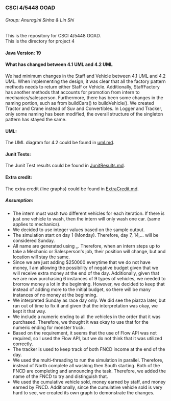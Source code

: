 ### CSCI 4/5448 OOAD
###### Group: Anuragini Sinha & Lin Shi
This is the repository for CSCI 4/5448 OOAD. <br>
This is the directory for project 4

#### Java Version: 19


#### What has changed between 4.1 UML and 4.2 UML
We had minimum changes in the Staff and Vehicle between 4.1 UML and 4.2 UML. When implementing the design, it was clear that all the factory pattern methods needs to return either Staff or Vehicle. Additionally, StaffFactory has another methods that accounts for promotion from intern to mechanics/salesperson. 
Furthermore, there has been some changes in the naming portion, such as from buildCars() to buildVehicle(). We created Tractor and Crane instead of Suv and Convertibles. In Logger and Tracker, only some naming has been modified, the overall structure of the singleton pattern has stayed the same.  

#### UML: 
The UML diagram for 4.2 could be found in [uml.md](uml.md). 

#### Junit Tests:
The Junit Test results could be found in [JunitResults.md](JUnitResults.md). 

#### Extra credit:
The extra credit (line graphs) could be found in [ExtraCredit.md](ExtraCredit.md). 

##### Assumption:
* The intern must wash two different vehicles for each iteration. If there is just one vehicle to wash, then the intern will only wash one car. (same applies to mechanics).
* We decided to use integer values based on the sample output.
* The simulation start on day 1 (Monday). Therefore, day 7, 14,... will be considered Sunday.
* All name are generated using **<location><position>_<unique id>**. Therefore, when an intern steps up to take a Mechanic or Salesperson's job, their position will change, but <unique id> and location will stay the same.
* Since we are just adding $250000 everytime that we do not have money, I am allowing the possibility of negative budget given that we will receive extra money at the end of the day. Additionally, given that we are now purchasing 6 instances of 9 types of vehicles, we needed to brorrow money a lot in the beginning. However, we decided to keep that instead of adding more to the initial budget, so there will be many instances of no money at the beginning. 
* We interpreted Sunday as race day only. We did see the piazza later, but ran out of time to fix it and given that the interpretation was okay, we kept it that way. 
* We include a numeric ending to all the vehicles in the order that it was purchased. Therefore, we thought it was okay to use that for the numeric ending for monster truck. 
* Based on the requirement, it seems that the use of Flow API was not required, so I used the Flow API, but we do not think that it was utilized correctly. 
* The tracker is used to keep track of both FNCD income at the end of the day. 
* We used the multi-threading to run the simulation in parallel. Therefore, instead of North complete all washing then South starting. Both of the FNCD are completing and announcing the task. Therefore, we added the name of the FNCD to try and distinguish that. 
* We used the cumulative vehicle sold, money earned by staff, and money earned by FNCD. Additionally, since the cumulative vehicle sold is very hard to see, we created its own graph to demonstrate the changes. 
